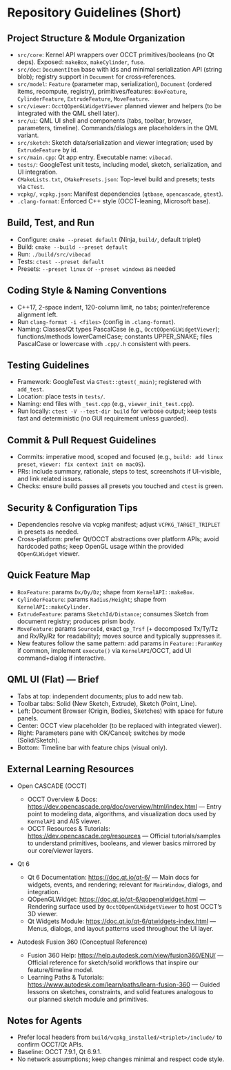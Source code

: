 # Repository Guidelines (Short)

## Project Structure & Module Organization
- `src/core`: Kernel API wrappers over OCCT primitives/booleans (no Qt deps). Exposed: `makeBox`, `makeCylinder`, `fuse`.
- `src/doc`: `DocumentItem` base with ids and minimal serialization API (string blob); registry support in `Document` for cross‑references.
- `src/model`: `Feature` (parameter map, serialization), `Document` (ordered items, recompute, registry), primitives/features: `BoxFeature`, `CylinderFeature`, `ExtrudeFeature`, `MoveFeature`.
- `src/viewer`: `OcctQOpenGLWidgetViewer` planned viewer and helpers (to be integrated with the QML shell later).
- `src/ui`: QML UI shell and components (tabs, toolbar, browser, parameters, timeline). Commands/dialogs are placeholders in the QML variant.
- `src/sketch`: Sketch data/serialization and viewer integration; used by `ExtrudeFeature` by id.
- `src/main.cpp`: Qt app entry. Executable name: `vibecad`.
- `tests/`: GoogleTest unit tests, including model, sketch, serialization, and UI integration.
- `CMakeLists.txt`, `CMakePresets.json`: Top-level build and presets; tests via `CTest`.
- `vcpkg/`, `vcpkg.json`: Manifest dependencies (`qtbase`, `opencascade`, `gtest`).
- `.clang-format`: Enforced C++ style (OCCT-leaning, Microsoft base).

## Build, Test, and Run
- Configure: `cmake --preset default` (Ninja, `build/`, default triplet)
- Build: `cmake --build --preset default`
- Run: `./build/src/vibecad`
- Tests: `ctest --preset default`
- Presets: `--preset linux` or `--preset windows` as needed

## Coding Style & Naming Conventions
- C++17, 2-space indent, 120-column limit, no tabs; pointer/reference alignment left.
- Run `clang-format -i <files>` (config in `.clang-format`).
- Naming: Classes/Qt types PascalCase (e.g., `OcctQOpenGLWidgetViewer`); functions/methods lowerCamelCase; constants UPPER_SNAKE; files PascalCase or lowercase with `.cpp/.h` consistent with peers.

## Testing Guidelines
- Framework: GoogleTest via `GTest::gtest(_main)`; registered with `add_test`.
- Location: place tests in `tests/`.
- Naming: end files with `_test.cpp` (e.g., `viewer_init_test.cpp`).
- Run locally: `ctest -V --test-dir build` for verbose output; keep tests fast and deterministic (no GUI requirement unless guarded).

## Commit & Pull Request Guidelines
- Commits: imperative mood, scoped and focused (e.g., `build: add linux preset`, `viewer: fix context init on macOS`).
- PRs: include summary, rationale, steps to test, screenshots if UI-visible, and link related issues.
- Checks: ensure build passes all presets you touched and `ctest` is green.

## Security & Configuration Tips
- Dependencies resolve via vcpkg manifest; adjust `VCPKG_TARGET_TRIPLET` in presets as needed.
- Cross-platform: prefer Qt/OCCT abstractions over platform APIs; avoid hardcoded paths; keep OpenGL usage within the provided `QOpenGLWidget` viewer.

## Quick Feature Map
- `BoxFeature`: params `Dx/Dy/Dz`; shape from `KernelAPI::makeBox`.
- `CylinderFeature`: params `Radius/Height`; shape from `KernelAPI::makeCylinder`.
- `ExtrudeFeature`: params `SketchId/Distance`; consumes Sketch from document registry; produces prism body.
- `MoveFeature`: params `SourceId`, exact `gp_Trsf` (+ decomposed Tx/Ty/Tz and Rx/Ry/Rz for readability); moves source and typically suppresses it.
- New features follow the same pattern: add params in `Feature::ParamKey` if common, implement `execute()` via `KernelAPI`/OCCT, add UI command+dialog if interactive.

## QML UI (Flat) — Brief
- Tabs at top: independent documents; plus to add new tab.
- Toolbar tabs: Solid (New Sketch, Extrude), Sketch (Point, Line).
- Left: Document Browser (Origin, Bodies, Sketches) with space for future panels.
- Center: OCCT view placeholder (to be replaced with integrated viewer).
- Right: Parameters pane with OK/Cancel; switches by mode (Solid/Sketch).
- Bottom: Timeline bar with feature chips (visual only).

## External Learning Resources

- Open CASCADE (OCCT)
  - OCCT Overview & Docs: https://dev.opencascade.org/doc/overview/html/index.html — Entry point to modeling data, algorithms, and visualization docs used by `KernelAPI` and AIS viewer.
  - OCCT Resources & Tutorials: https://dev.opencascade.org/resources — Official tutorials/samples to understand primitives, booleans, and viewer basics mirrored by our core/viewer layers.

- Qt 6
  - Qt 6 Documentation: https://doc.qt.io/qt-6/ — Main docs for widgets, events, and rendering; relevant for `MainWindow`, dialogs, and integration.
  - QOpenGLWidget: https://doc.qt.io/qt-6/qopenglwidget.html — Rendering surface used by `OcctQOpenGLWidgetViewer` to host OCCT’s 3D viewer.
  - Qt Widgets Module: https://doc.qt.io/qt-6/qtwidgets-index.html — Menus, dialogs, and layout patterns used throughout the UI layer.

- Autodesk Fusion 360 (Conceptual Reference)
  - Fusion 360 Help: https://help.autodesk.com/view/fusion360/ENU/ — Official reference for sketch/solid workflows that inspire our feature/timeline model.
  - Learning Paths & Tutorials: https://www.autodesk.com/learn/paths/learn-fusion-360 — Guided lessons on sketches, constraints, and solid features analogous to our planned sketch module and primitives.

## Notes for Agents
- Prefer local headers from `build/vcpkg_installed/<triplet>/include/` to confirm OCCT/Qt APIs.
- Baseline: OCCT 7.9.1, Qt 6.9.1.
- No network assumptions; keep changes minimal and respect code style.
